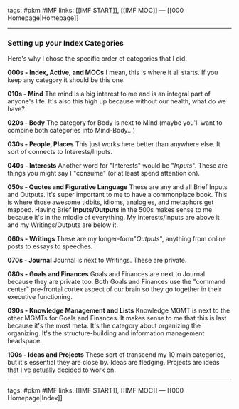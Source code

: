 tags: #pkm #IMF
links: [[IMF START]], [[IMF MOC]] — [[000 Homepage|Homepage]]

---
### Setting up your Index Categories
Here's why I chose the specific order of categories that I did. 

**000s - Index, Active, and MOCs**
I mean, this is where it all starts. If you keep any category it should be this one. 

**010s - Mind**
The mind is a big interest to me and is an integral part of anyone's life. It's also this high up because without our health, what do we have?

**020s - Body** 
The category for Body is next to Mind (maybe you'll want to combine both categories into Mind-Body...)

**030s - People, Places**
This just works here better than anywhere else. It sort of connects to Interests/Inputs.

**040s - Interests**
Another word for "Interests" would be "*Inputs*". These are things you might say I "consume" (or at least spend attention on).

**050s - Quotes and Figurative Language**
These are any and all Brief Inputs and Outputs. It's super important to me to have a commonplace book. This is where those awesome tidbits, idioms, analogies, and metaphors get mapped. Having Brief **Inputs/Outputs** in the 500s makes sense to me because it's in the middle of everything. My Interests/Inputs are above it and my Writings/Outputs are below it.

**060s - Writings**
These are my longer-form"*Outputs*", anything from online posts to essays to speeches.

**070s - Journal**
Journal is next to Writings. These are private.

**080s - Goals and Finances** 
Goals and Finances are next to Journal because they are private too. Both Goals and Finances use the "command center" pre-frontal cortex aspect of our brain so they go together in their executive functioning.

**090s - Knowledge Management and Lists**
Knowledge MGMT is next to the other MGMTs for Goals and Finances. It makes sense to me that this is last because it's the most meta. It's the category about organizing the organizing. It's the structure-building and information management headspace. 

**100s - Ideas and Projects**
These sort of transcend my 10 main categories, but it's essential they are close by. Ideas are fledging. Projects are ideas that I've actually decided to work on. 

---
tags: #pkm #IMF
links: [[IMF START]], [[IMF MOC]] — [[000 Homepage|Index]]